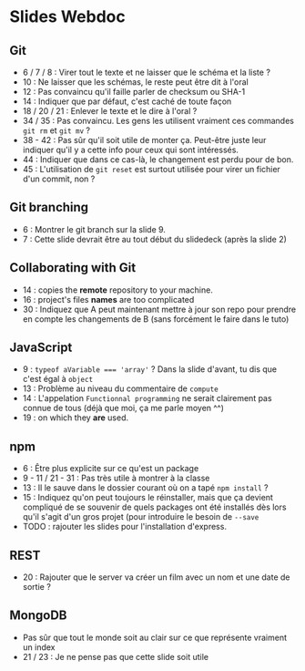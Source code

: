 # Slides Webdoc

## Git

* 6 / 7 / 8 : Virer tout le texte et ne laisser que le schéma et la liste ?
* 10 : Ne laisser que les schémas, le reste peut être dit à l'oral
* 12 : Pas convaincu qu'il faille parler de checksum ou SHA-1
* 14 : Indiquer que par défaut, c'est caché de toute façon
* 18 / 20 / 21 : Enlever le texte et le dire à l'oral ?
* 34 / 35 : Pas convaincu. Les gens les utilisent vraiment ces commandes `git rm` et `git mv` ?
* 38 - 42 : Pas sûr qu'il soit utile de monter ça. Peut-être juste leur indiquer qu'il y a cette info pour ceux qui sont intéressés.
* 44 : Indiquer que dans ce cas-là, le changement est perdu pour de bon.
* 45 : L'utilisation de `git reset` est surtout utilisée pour virer un fichier d'un commit, non ?

## Git branching

* 6 : Montrer le git branch sur la slide 9.
* 7 : Cette slide devrait être au tout début du slidedeck (après la slide 2)

## Collaborating with Git

* 14 : copies the **remote** repository to your machine.
* 16 : project's files **names** are too complicated
* 30 : Indiquez que A peut maintenant mettre à jour son repo pour prendre en compte les changements de B (sans forcément le faire dans le tuto)

## JavaScript

* 9 : `typeof aVariable === 'array'` ? Dans la slide d'avant, tu dis que c'est égal à `object`
* 13 : Problème au niveau du commentaire de `compute`
* 14 : L'appelation `Functionnal programming` ne serait clairement pas connue de tous (déjà que moi, ça me parle moyen ^^)
* 19 : on which they **are** used.

## npm

* 6 : Être plus explicite sur ce qu'est un package
* 9 - 11 / 21 - 31 : Pas très utile à montrer à la classe
* 13 : Il le sauve dans le dossier courant où on a tapé `npm install` ?
* 15 : Indiquez qu'on peut toujours le réinstaller, mais que ça devient compliqué de se souvenir de quels packages ont été installés dès lors qu'il s'agit d'un gros projet (pour introduire le besoin de `--save`
* TODO : rajouter les slides pour l'installation d'express.

## REST

* 20 : Rajouter que le server va créer un film avec un nom et une date de sortie ?

## MongoDB

* Pas sûr que tout le monde soit au clair sur ce que représente vraiment un index
* 21 / 23 : Je ne pense pas que cette slide soit utile